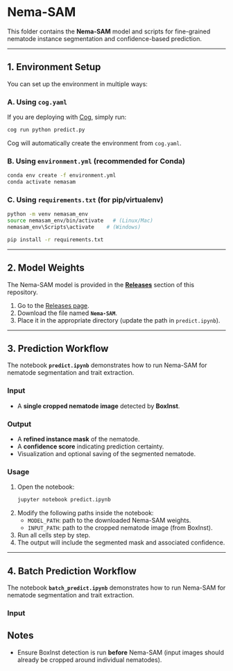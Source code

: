 # Nema-SAM

This folder contains the **Nema-SAM** model and scripts for fine-grained nematode instance segmentation and confidence-based prediction.

---

## 1. Environment Setup

You can set up the environment in multiple ways:

### A. Using `cog.yaml`
If you are deploying with [Cog](https://github.com/replicate/cog), simply run:
```bash
cog run python predict.py
```
Cog will automatically create the environment from `cog.yaml`.

### B. Using `environment.yml` (recommended for Conda)
```bash
conda env create -f environment.yml
conda activate nemasam
```

### C. Using `requirements.txt` (for pip/virtualenv)
```bash
python -m venv nemasam_env
source nemasam_env/bin/activate   # (Linux/Mac)
nemasam_env\Scripts\activate    # (Windows)

pip install -r requirements.txt
```

---

## 2. Model Weights

The Nema-SAM model is provided in the **[Releases](https://github.com/Carinawei97/MAGIC-screen-to-cyst-nematodes/releases)** section of this repository.  

1. Go to the [Releases page](https://github.com/Carinawei97/MAGIC-screen-to-cyst-nematodes/releases).  
2. Download the file named **`Nema-SAM`**.  
3. Place it in the appropriate directory (update the path in `predict.ipynb`).  

---

## 3. Prediction Workflow

The notebook **`predict.ipynb`** demonstrates how to run Nema-SAM for nematode segmentation and trait extraction.

### Input
- A **single cropped nematode image** detected by **BoxInst**.

### Output
- A **refined instance mask** of the nematode.  
- A **confidence score** indicating prediction certainty.  
- Visualization and optional saving of the segmented nematode.  

### Usage
1. Open the notebook:
   ```bash
   jupyter notebook predict.ipynb
   ```
2. Modify the following paths inside the notebook:
   - `MODEL_PATH`: path to the downloaded Nema-SAM weights.  
   - `INPUT_PATH`: path to the cropped nematode image (from BoxInst).  
3. Run all cells step by step.  
4. The output will include the segmented mask and associated confidence.  

---

## 4. Batch Prediction Workflow

The notebook **`batch_predict.ipynb`** demonstrates how to run Nema-SAM for nematode segmentation and trait extraction.

### Input

## Notes
- Ensure BoxInst detection is run **before** Nema-SAM (input images should already be cropped around individual nematodes).  









